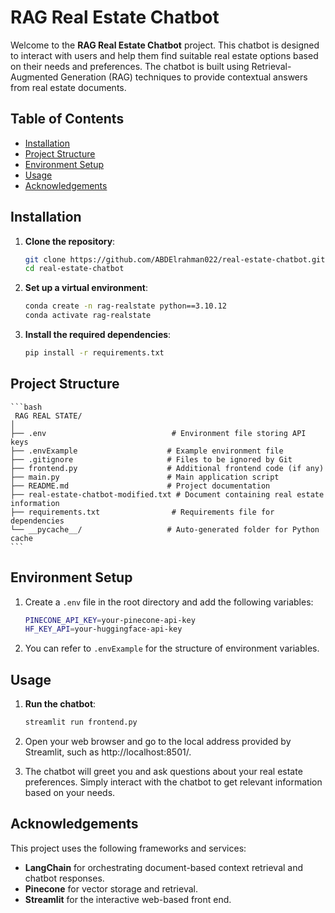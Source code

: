 # RAG Real Estate Chatbot

Welcome to the **RAG Real Estate Chatbot** project. This chatbot is designed to interact with users and help them find suitable real estate options based on their needs and preferences. The chatbot is built using Retrieval-Augmented Generation (RAG) techniques to provide contextual answers from real estate documents.

## Table of Contents

- [Installation](#installation)
- [Project Structure](#project-structure)
- [Environment Setup](#environment-setup)
- [Usage](#usage)
- [Acknowledgements](#acknowledgements)

## Installation

1. **Clone the repository**:

   ```bash
   git clone https://github.com/ABDElrahman022/real-estate-chatbot.git
   cd real-estate-chatbot
   ```
2. **Set up a virtual environment**:

    ```bash
    conda create -n rag-realstate python==3.10.12
    conda activate rag-realstate
    ```
3. **Install the required dependencies**:
    ```bash
    pip install -r requirements.txt
    ```
## Project Structure
    ```bash
     RAG REAL STATE/
    │
    ├── .env                            # Environment file storing API keys
    ├── .envExample                    # Example environment file
    ├── .gitignore                     # Files to be ignored by Git
    ├── frontend.py                    # Additional frontend code (if any)
    ├── main.py                        # Main application script
    ├── README.md                      # Project documentation
    ├── real-estate-chatbot-modified.txt # Document containing real estate information
    ├── requirements.txt                # Requirements file for dependencies
    └── __pycache__/                   # Auto-generated folder for Python cache
    ```
## Environment Setup
1. Create a `.env` file in the root directory and add the following variables:
    ```bash
    PINECONE_API_KEY=your-pinecone-api-key
    HF_KEY_API=your-huggingface-api-key
    ```
2. You can refer to `.envExample` for the structure of environment variables.
## Usage
1. **Run the chatbot**:
    ```bash
    streamlit run frontend.py
    ```

2. Open your web browser and go to the local address provided by Streamlit, such as http://localhost:8501/.

3. The chatbot will greet you and ask questions about your real estate preferences. Simply interact with the chatbot to get relevant information based on your needs.

## Acknowledgements
This project uses the following frameworks and services:

- **LangChain** for orchestrating document-based context retrieval and chatbot responses.
- **Pinecone** for vector storage and retrieval.
- **Streamlit** for the interactive web-based front end.

